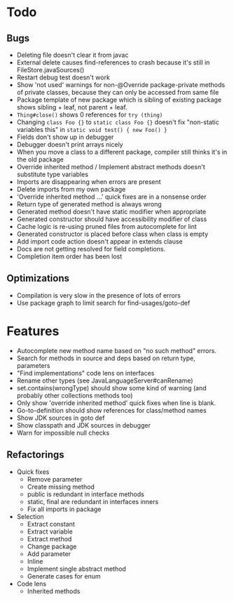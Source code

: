 # Todo

## Bugs 
- Deleting file doesn't clear it from javac
- External delete causes find-references to crash because it's still in FileStore.javaSources()
- Restart debug test doesn't work
- Show 'not used' warnings for non-@Override package-private methods of private classes, because they can only be accessed from same file
- Package template of new package which is sibling of existing package shows sibling + leaf, not parent + leaf.
- `Thing#close()` shows 0 references for `try (thing)`
- Changing `class Foo {}` to `static class Foo {}` doesn't fix "non-static variables this" in `static void test() { new Foo() }`
- Fields don't show up in debugger
- Debugger doesn't print arrays nicely
- When you move a class to a different package, compiler still thinks it's in the old package
- Override inherited method / Implement abstract methods doesn't substitute type variables
- Imports are disappearing when errors are present
- Delete imports from my own package
- 'Override inherited method ...' quick fixes are in a nonsense order
- Return type of generated method is always wrong
- Generated method doesn't have static modifier when appropriate
- Generated constructor should have accessibility modifier of class
- Cache logic is re-using pruned files from autocomplete for lint
- Generated constructor is placed before class when class is empty
- Add import code action doesn't appear in extends clause
- Docs are not getting resolved for field completions.
- Completion item order has been lost

## Optimizations
- Compilation is very slow in the presence of lots of errors
- Use package graph to limit search for find-usages/goto-def

# Features
- Autocomplete new method name based on "no such method" errors.
- Search for methods in source and deps based on return type, parameters
- "Find implementations" code lens on interfaces
- Rename other types (see JavaLanguageServer#canRename)
- set.contains(wrongType) should show some kind of warning (and probably other collections methods too)
- Only show 'override inherited method' quick fixes when line is blank.
- Go-to-definition should show references for class/method names
- Show JDK sources in goto def
- Show classpath and JDK sources in debugger
- Warn for impossible null checks


## Refactorings
- Quick fixes
    - Remove parameter
    - Create missing method
    - public is redundant in interface methods
    - static, final are redundant in interfaces inners
    - Fix all imports in package
- Selection
    - Extract constant
    - Extract variable
    - Extract method
    - Change package
    - Add parameter
    - Inline
    - Implement single abstract method
    - Generate cases for enum
- Code lens
    - Inherited methods